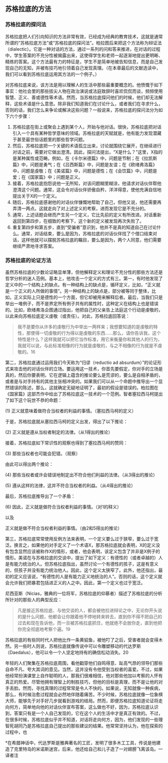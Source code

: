 ## 苏格拉底的方法

### 苏格拉底的探问法

苏格拉底把人们引向知识的方法非常有效，已经成为经典的教育技术，这就是通常所谓的“苏格拉底方法”或“苏格拉底的探问法”。柏拉图后来把这个方法称为辩证法（dialectic）。它是一种对话的方法，通过一系列的问和答来推进，在对话的过程中，学生答案的不充分性被揭露出来，这使得学生和老师一起逐渐地提出更明晰、精练的答案。这个方法最有力的特征是，学生不是简单地被告知信息，而是自己发现自己的无知，并被有技巧地引领着自己发现真理。（在本章最后的文献选读中，我们可以看到苏格拉底运用其方法的一个例子。）

对苏格拉底来说，该方法是用以理解人的生活中那些最重要概念的。他愤慨于如下事实：他社会里的那些拔尖人物在政治演说或法庭致辞时喜欢侃侃而谈，频频使用智慧、正义、善或德性等术语。然而，当苏格拉底探问他们的时候，他们却无法解释，这些术语是什么意思。除非我们知道我们在讨论什么，或者我们在寻求什么，否则的话，我们怎么来争论或解决这些问题？一般说来，苏格拉底的探问法分为如下六个步骤：

1. 苏格拉底在街上或聚会上遇到某个人，开始与他对话。很快，苏格拉底把对话引入一个具有某种哲学意味的领域。苏格拉底的天赋就是，他有能力发现潜藏于甚至最世俗话题里的那些哲学问题。
2. 然后，苏格拉底把一个关键的术语孤立出来，讨论就围绕它展开，在继续进行对话之前，需要对它做出澄清。因此，探问法提出，“X是什么？”这里，X指的是某种属性或范畴。例如，在《卡尔米德篇》中，问题是节制；在《拉凯斯篇》中，问题是勇气；在《吕西斯篇》中，问题是友谊；在《欧绪弗洛篇》中，问题是虔敬；在《美诺篇》中，问题是德性；在《会饮篇》中，问题是爱；在《国家篇》中；问题是正义。
3. 接着，苏格拉底抱怨说他一无所知，对该问题糊里糊涂，他请求对话伙伴帮他澄清这个问题。通常，这会令对话伙伴骄傲自矜，洋洋得意，使他充满自信地提出关于X的一个定义。
4. 随后，苏格拉底感谢他的对话伙伴慷慨地帮助了自己，但他又说，他还需要再弄清一两点。这就走向了对上述定义的考察，进而发现它是不充分的。
5. 通常，上述话题会继而产生另一个定义，它比先前的定义有所改进。对话重新返回到第四步，在细致的考察下，这个新的定义被发现再次失败了。
6. 重复第四步和第五步，直到“受骗者”意识到，他并不是真的知道自己在讨论什么。通常，对话结束，要么是因为，苏格拉底的对话伙伴找了个借口结束对话，这样他就可以摆脱苏格拉底的瞩目，要么是因为，两个人同意，他们需要继续严肃地寻求答案。

### 苏格拉底的论证方法

虽然苏格拉底的少数论证略显单薄，但他解释定义和理论不充分性的那些方法还是哲学分析的迷人范例。基本上，他攻击一个定义的方式有三。第一，有时他发现了定义中的一个结构上的缺点。有一种结构上的缺点是，循环定义，比如，“正义就是一个正义的人所做的事情”。另一种结构上的缺点是，部分被等同于整体，比如，正义实际上只是德性的一个方面，但它却被用来解释后者。最后，当我们只是举出一堆例子，而不是界定所有例子共有的属性时，这种定义在结构上也是错误的。比如，欧绪弗洛企图通过指出，他把自己的父亲告上法庭这个行动是虔敬的，以此来向苏格拉底定义虔敬（或责任）。对此，苏格拉底回答说：

> 我不是要你从许多的虔敬行为中举出一两样来；我想要知道的是虔敬的特性，那使得一切虔敬的行为得以是虔敬的东西……那么，请你告诉我，这个特性是什么？这样我就可以把它当作标准，用它来衡量你和其他人的行为，我就可以说，与此标准相像的行为就是虔敬的，与之不相像的行为就是不虔敬的。16

第二，苏格拉底通过运用我们今天称为“归谬（reductio ad absurdum）”的论证形式来攻击他的对话伙伴的立场。要运用这一技术，你首先要假定，你对手的立场是真的，然后你要表明，它在逻辑上蕴含的推论要么是荒谬的，要么是自相矛盾的，或者是与对手持有的其他主张相冲突的。如果我们可以从一个命题中推导出一个显然错误的陈述，那么，这就确定无疑地证明了，最初的假设是错误的。柏拉图在《国家篇》这部杰作中给出了苏格拉底这一技术的一个范例。智者塞拉西马柯提出了如下这个玩世不恭的命题：

(1) 正义就意味着做符合当权者的利益的事情。（塞拉西马柯的定义）

于是，苏格拉底就从塞拉西马柯的定义出发，得出了以下推论：

(2) 正义就是遵从当权者制定的法律。（从1得出的推论）

接着，苏格拉底如下常识性的观察也得到了塞拉西马柯的赞同：

(3) 那些当权者也可能会犯错。（观察）

由此可以得出两个推论：

(4) 那些当权者或许会错误地制定出不符合他们利益的法律。（从3得出的推论）

(5) 遵从这样的法律，这并不符合当权者的利益。（从4得出的推论）

最后，苏格拉底推导出了一个矛盾：

(6) 因此，正义就是做符合当权者利益的事情。（对1的释义）

以及

正义就是做不符合当权者利益的事情。（由2和5得出的推论）

第三，苏格拉底常常使用反例方法来表明，一个定义要么过于狭窄，要么过于宽泛。换言之，如果他的对手定义了一个术语X，那苏格拉底就会表明，X的定义没有包含显然应该被称作X的情形，或者，他会表明，该定义包含了并非是X例子的情形。美诺在与苏格拉底的交谈中，提出了如下定义：有德性的（或者卓越的）人是有能力统治的人。但苏格拉底指出，虽然讨论一个有德性的孩子，这是有意义的，但孩子并没有能力统治他人。因此，这个定义太狭窄了。此外，他还指出，最初的定义应该说，“有德性的人是有能力正义地统治的人”。否则的话，这个定义就会允许我们把暴君包括进正义的人之中。因此，第一个定义也过于宽泛。

尼西亚斯（Nicias，雅典的一位将军，苏格拉底的仰慕者）描述了苏格拉底的分析所针对的那些人的典型反应：

> 凡是接近苏格拉底、与他交谈的人，都会被他拉进辩论之中，无论你开头说的是什么问题，他都会让你跟着他不停地转来转去，直到你不得不把自己的过去和现在告诉他，而一旦被苏格拉底抓住，他就绝不会放你走，直到他把你完全彻底地考察个遍。19

苏格拉底的有些同时代人把他比作一条黄貂鱼，被他叮了之后，受害者就会变得木然。另一些时人则说，苏格拉底就像传说中可以令雕塑移动的代达罗斯（Daedalus），他可以令一个人坚定地持有的确信松动消失。20

年轻的人们聚集在苏格拉底周围，看他戳穿他们自鸣得意、趾高气昂的领导们那些自命不凡、夸大其词的意见。当然，这并没有令他受到当权者的喜爱。不过，如果他经常扮演课堂上自作聪明的人，那我们很难相信，他对那些他加以考察的人怀有真正的热爱。尽管他拥有理智上的制胜技巧，但他的目标是真理，而不是让他的对手丢脸。然而，寻找真理的过程常常是令人不快的。如果说，无知就像一种疾病，那么，有时候治愈过程就会必然地伴随着痛苦。不少时候，苏格拉底就像一位象棋大师，能够先于对手好几步就看到游戏的结局。然而，即便苏格拉底知道论证将走向何方，简单地向他的对话伙伴宣布答案，这么做也不好，因为，苏格拉底认识到，答案只有是一个人自己发现的，它在这个人的生活中才是真正有效的。不过，在很多时候，苏格拉底似乎并不知道，对话将走向何方，因为，他们发现的一些理智死胡同乃是苏格拉底自己提出的那些建议的结果。他常常坚持认为，他在探索的过程中，也


*在希腊神话中，代达罗斯是雅典著名的工匠，发明了很多木工工具，传说是他建造了克里特岛的米诺斯迷宫，后来，他还给自己和儿子造了一对翅膀飞离该岛。一译者注


